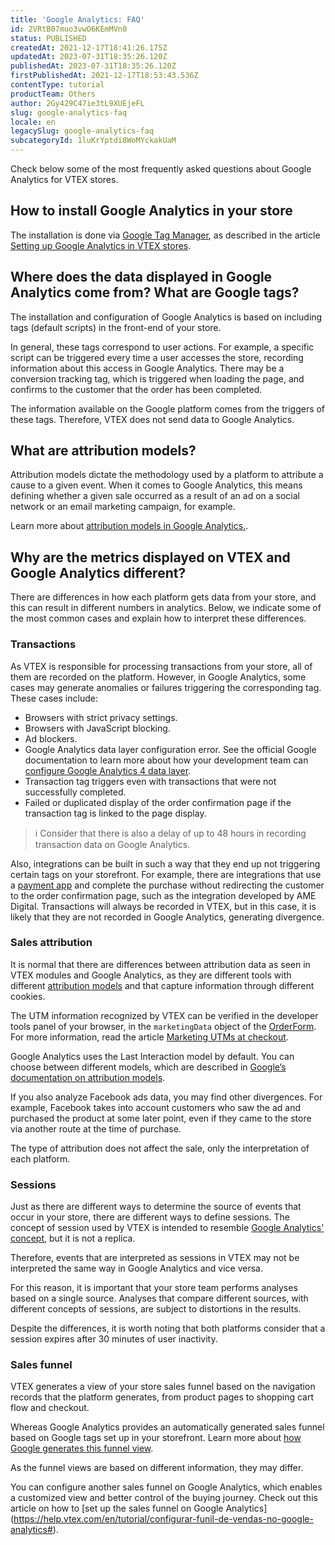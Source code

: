 ```yaml
---
title: 'Google Analytics: FAQ'
id: 2VRtB07muo3vwO6KEmMVn0
status: PUBLISHED
createdAt: 2021-12-17T18:41:26.175Z
updatedAt: 2023-07-31T18:35:26.120Z
publishedAt: 2023-07-31T18:35:26.120Z
firstPublishedAt: 2021-12-17T18:53:43.536Z
contentType: tutorial
productTeam: Others
author: 2Gy429C47ie3tL9XUEjeFL
slug: google-analytics-faq
locale: en
legacySlug: google-analytics-faq
subcategoryId: 1luKrYptdi8WoMYckakUaM
---
```


Check below some of the most frequently asked questions about Google Analytics for VTEX stores.
## How to install Google Analytics in your store

The installation is done via [Google Tag Manager](https://help.vtex.com/tutorial/integracao-com-o-google-tag-manager#), as described in the article [Setting up Google Analytics in VTEX stores](https://help.vtex.com/pt/tutorial/how-to-setup-google-analytics-in-vtex-store--G2P0rmSrEiqCcmUMyUUwG#).

## Where does the data displayed in Google Analytics come from? What are Google tags?

The installation and configuration of Google Analytics is based on including tags (default scripts) in the front-end of your store.

In general, these tags correspond to user actions. For example, a specific script can be triggered every time a user accesses the store, recording information about this access in Google Analytics. There may be a conversion tracking tag, which is triggered when loading the page, and confirms to the customer that the order has been completed.

The information available on the Google platform comes from the triggers of these tags. Therefore, VTEX does not send data to Google Analytics.

## What are attribution models?

Attribution models dictate the methodology used by a platform to attribute a cause to a given event. When it comes to Google Analytics, this means defining whether a given sale occurred as a result of an ad on a social network or an email marketing campaign, for example.

Learn more about [attribution models in Google Analytics.](https://support.google.com/analytics/answer/1662518?hl=en).

## Why are the metrics displayed on VTEX and Google Analytics different?

There are differences in how each platform gets data from your store, and this can result in different numbers in analytics. Below, we indicate some of the most common cases and explain how to interpret these differences.

### Transactions

As VTEX is responsible for processing transactions from your store, all of them are recorded on the platform. However, in Google Analytics, some cases may generate anomalies or failures triggering the corresponding tag. These cases include:

- Browsers with strict privacy settings.
- Browsers with JavaScript blocking.
- Ad blockers.
- Google Analytics data layer configuration error. See the official Google documentation to learn more about how your development team can [configure Google Analytics 4 data layer](https://developers.google.com/tag-manager/ecommerce-ga4).
- Transaction tag triggers even with transactions that were not successfully completed.
- Failed or duplicated display of the order confirmation page if the transaction tag is linked to the page display.

>ℹ️ Consider that there is also a delay of up to 48 hours in recording transaction data on Google Analytics.

Also, integrations can be built in such a way that they end up not triggering certain tags on your storefront. For example, there are integrations that use a [payment app](https://developers.vtex.com/vtex-rest-api/docs/payments-integration-payment-app) and complete the purchase without redirecting the customer to the order confirmation page, such as the integration developed by AME Digital. Transactions will always be recorded in VTEX, but in this case, it is likely that they are not recorded in Google Analytics, generating divergence.

### Sales attribution

It is normal that there are differences between attribution data as seen in VTEX modules and Google Analytics, as they are different tools with different [attribution models](#what-are-attribution-models) and that capture information through different cookies.

The UTM information recognized by VTEX can be verified in the developer tools panel of your browser, in the `marketingData` object of the [OrderForm](https://developers.vtex.com/docs/guides/orderform-fields). For more information, read the article [Marketing UTMs at checkout](https://help.vtex.com/en/tutorial/identificar-se-utms-de-marketing-estao-sendo-passadas-para-o-checkout--6kjHHfOWIgeI26qcQSU4Wg#).

Google Analytics uses the Last Interaction model by default.
You can choose between different models, which are described in [Google’s documentation on attribution models](https://support.google.com/analytics/answer/1662518?hl=en).

If you also analyze Facebook ads data, you may find other divergences. For example, Facebook takes into account customers who saw the ad and purchased the product at some later point, even if they came to the store via another route at the time of purchase.

The type of attribution does not affect the sale, only the interpretation of each platform.

### Sessions

Just as there are different ways to determine the source of events that occur in your store, there are different ways to define sessions. The concept of session used by VTEX is intended to resemble [Google Analytics' concept](https://support.google.com/analytics/answer/2731565?hl=en#time-based-expiration&zippy=%2Cneste-artigo), but it is not a replica.

Therefore, events that are interpreted as sessions in VTEX may not be interpreted the same way in Google Analytics and vice versa.

For this reason, it is important that your store team performs analyses based on a single source. Analyses that compare different sources, with different concepts of sessions, are subject to distortions in the results.

Despite the differences, it is worth noting that both platforms consider that a session expires after 30 minutes of user inactivity.

### Sales funnel

VTEX generates a view of your store sales funnel based on the navigation records that the platform generates, from product pages to shopping cart flow and checkout.

Whereas Google Analytics provides an automatically generated sales funnel based on Google tags set up in your storefront. Learn more about [how Google generates this funnel view](https://support.google.com/analytics/answer/6014872#zippy=%2Cin-this-article%2Cneste-artigo).

As the funnel views are based on different information, they may differ.

You can configure another sales funnel on Google Analytics, which enables a customized view and better control of the buying journey. Check out this article on how to [set up the sales funnel on Google Analytics] (https://help.vtex.com/en/tutorial/configurar-funil-de-vendas-no-google-analytics#).


